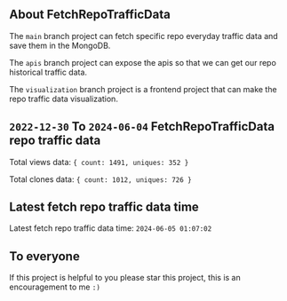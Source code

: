 ## About FetchRepoTrafficData

The `main` branch project can fetch specific repo everyday traffic data and save them in the MongoDB.

The `apis` branch project can expose the apis so that we can get our repo historical traffic data.

The `visualization` branch project is a frontend project that can make the repo traffic data visualization.

## `2022-12-30` To `2024-06-04` FetchRepoTrafficData repo traffic data

Total views data: `{ count: 1491, uniques: 352 }`

Total clones data: `{ count: 1012, uniques: 726 }`

## Latest fetch repo traffic data time

Latest fetch repo traffic data time: `2024-06-05 01:07:02`

## To everyone

If this project is helpful to you please star this project, this is an encouragement to me `:)`




